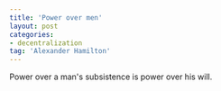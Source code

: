 ```yaml
---
title: 'Power over men'
layout: post
categories:
- decentralization
tag: 'Alexander Hamilton'
---
```


Power over a man's subsistence is power over his will.
